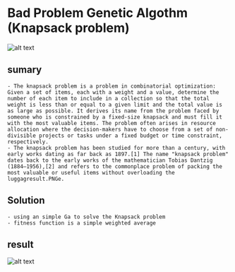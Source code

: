 # Bad Problem Genetic Algothm (Knapsack problem)

![alt text](https://github.com/leonardoigor/Ga_Bag_Problem/tree/main/assets/bag.png)

## sumary
    - The knapsack problem is a problem in combinatorial optimization: Given a set of items, each with a weight and a value, determine the number of each item to include in a collection so that the total weight is less than or equal to a given limit and the total value is as large as possible. It derives its name from the problem faced by someone who is constrained by a fixed-size knapsack and must fill it with the most valuable items. The problem often arises in resource allocation where the decision-makers have to choose from a set of non-divisible projects or tasks under a fixed budget or time constraint, respectively.
    - The knapsack problem has been studied for more than a century, with early works dating as far back as 1897.[1] The name "knapsack problem" dates back to the early works of the mathematician Tobias Dantzig (1884–1956),[2] and refers to the commonplace problem of packing the most valuable or useful items without overloading the luggagresult.PNGe.




## Solution

    - using an simple Ga to solve the Knapsack problem
    - fitness function is a simple weighted average


## result
![alt text](https://github.com/leonardoigor/Ga_Bag_Problem/tree/main/assets/result.PNG)
